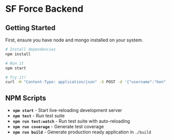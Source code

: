 # SF Force Backend


## Getting Started
First, ensure you have node and mongo installed on your system.

```sh
# Install dependencies
npm install

# Run it
npm start

# Try it!
curl -H "Content-Type: application/json" -X POST -d '{"username":"ben", "email": "example@gmail.com", "password":"password1"}' http://localhost:8080/users
```

## NPM Scripts

- **`npm start`** - Start live-reloading development server
- **`npm test`** - Run test suite
- **`npm run test:watch`** - Run test suite with auto-reloading
- **`npm run coverage`** - Generate test coverage
- **`npm run build`** - Generate production ready application in `./build`

